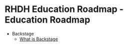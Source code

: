 # RHDH Education Roadmap - Education Roadmap

- Backstage
  - [What is Backstage](https://backstage.io/docs/overview/what-is-backstage)
